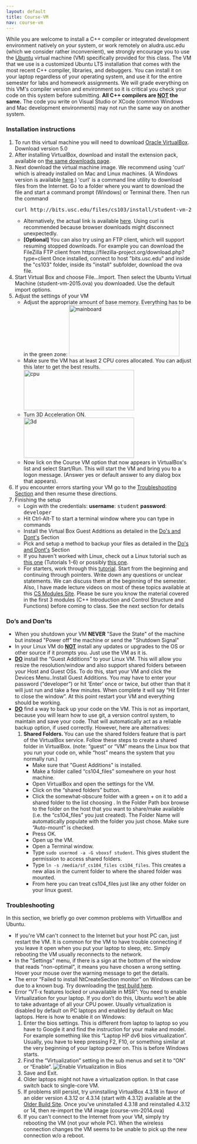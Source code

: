 ```yaml
---
layout: default
title: Course-VM
nav: course-vm
---
```


While you are welcome to install a C++ compiler or integrated development environment natively on your system, or work remotely on aludra.usc.edu (which we consider rather inconvenient), we strongly encourage you to use the <a href="http://www.ubuntu.com">Ubuntu</a> virtual machine (VM) specifically provided for this class. The VM that we use is a customized Ubuntu LTS installation that comes with the most recent C++ compiler, libraries, and debuggers. You can install it on your laptop regardless of your operating system, and use it for the entire semester for labs and homework assignments. We will grade everything on this VM's compiler version and environment so it is critical you check your code on this system before submitting. <strong>All C++ compilers are <span style="text-decoration: underline">NOT</span> the same.</strong> The code you write on Visual Studio or XCode (common Windows and Mac development environments) may not run the same way on another system.

<h3>Installation instructions</h3>
<ol>
	<li>To run this virtual machine you will need to download <a href="https://www.virtualbox.org/wiki/Downloads">Oracle VirtualBox</a>. Download version 5.0</li>
	<li>After installing VirtualBox, download and install the extension pack, available on <a href="https://www.virtualbox.org/wiki/Downloads">the same downloads page</a>.</li>
	<li>Next download the virtual machine image. We recommend using 'curl' which is already installed on Mac and Linux machines. (A Windows version is available <a href="http://www.confusedbycode.com/curl/">here</a>.) 'curl' is a command line utility to download files from the Internet. Go to a folder where you want to download the file and start a command prompt (Windows) or Terminal there. Then run the command
<pre>curl http://bits.usc.edu/files/cs103/install/student-vm-2015.ova -o student-vm-2015.ova</pre>
<ul>
	<li>Alternatively, the actual link is available <a href="http://bits.usc.edu/files/cs103/install/student-vm-2015.ova">here</a>. Using curl is recommended because browser downloads might disconnect unexpectedly.</li>
	<li><b>[Optional]</b> You can also try using an FTP client, which will support resuming stopped downloads. For example you can download the FileZilla FTP client from
https://filezilla-project.org/download.php?type=client
Once installed, connect to host "bits.usc.edu" and inside the "cs103" folder, inside its "install" subfolder, download the ova file.</li>
</ul>
</li>
	<li>Start Virtual Box and choose File...Import. Then select the Ubuntu Virtual Machine (student-vm-2015.ova) you downloaded. Use the default import options.</li>
	<li>Adjust the settings of your VM
<ul>
	<li>Adjust the appropriate amount of base memory. Everything has to be in the green zone:
<img class="alignnone size-medium wp-image-1551" src="http://bits.usc.edu/cs104/wp-content/uploads/sites/12/2014/12/mainboard-300x139.png" alt="mainboard" width="300" height="139" /></li>
	<li>Make sure the VM has at least 2 CPU cores allocated. You can adjust this later to get the best results.
<img class="alignnone size-medium wp-image-1550" src="http://bits.usc.edu/cs104/wp-content/uploads/sites/12/2014/12/cpu-300x110.png" alt="cpu" width="300" height="110" /></li>
	<li>Turn 3D Acceleration ON.
<img class="alignnone size-medium wp-image-1549" src="http://bits.usc.edu/cs104/wp-content/uploads/sites/12/2014/12/3d-300x110.png" alt="3d" width="300" height="110" /></li>
	<li>Now lick on the Course VM option that now appears in VirtualBox's list and select Start/Run. This will start the VM and bring you to a logon message. (Answer yes or default answer to any dialog box that appears).</li>
</ul>
</li>
	<li>If you encounter errors starting your VM go to the <a href="#Troubleshooting">Troubleshooting Section</a> and then resume these directions.</li>
	<li>Finishing the setup
<ul>
	<li>Login with the credentials:
<strong>username</strong>: <tt>student</tt>
<strong>password</strong>: <tt>developer</tt></li>
	<li>Hit Ctrl-Alt-T to start a terminal window where you can type in commands</li>
	<li>Install the Virtual Box Guest Additions as detailed in the <a href="#DosDonts">Do's and Dont's</a> Section</li>
	<li>Pick and setup a method to backup your files as detailed in the <a href="#DosDonts">Do's and Dont's</a> Section</li>
	<li>If you haven't worked with Linux, check out a Linux tutorial such as <a href="http://www.ee.surrey.ac.uk/Teaching/Unix/">this one</a> (Tutorials 1-6) or possibly <a href="http://vic.gedris.org/Manual-ShellIntro/1.2/ShellIntro.pdf">this one</a>.</li>
	<li>For starters, work through this <a href="http://cplusplus.com/doc/tutorial/">tutorial</a>. Start from the beginning and continuing through pointers. Write down any questions or unclear statements. We can discuss them at the beginning of the semester. Also, I have made lecture videos on most of these topics available at this <a href="http://ee.usc.edu/~redekopp/csmodules.html">CS Modules Site</a>. Please be sure you know the material covered in the first 3 modules (C++ Introduction and Control Structure and Functions) before coming to class. See the next section for details</li>
</ul>
</li>
</ol>
<h3 id="toc_1a"><a name="DosDonts"></a>Do’s and Don’ts</h3>
<ul>
	<li>When you shutdown your VM <b>NEVER</b> "Save the State" of the machine but instead "Power off" the machine or send the "Shutdown Signal"</li>
	<li>In your Linux VM do <b><span style="text-decoration: underline">NOT</span></b> install any updates or upgrades to the OS or other source if it prompts you. Just use the VM as it is.</li>
	<li><b><span style="text-decoration: underline">DO</span></b> install the “Guest Additions” to your Linux VM. This will allow you resize the resolution/window and also support shared folders between your Host and Guest OSs. To do this, start your VM and click the Devices Menu..Install Guest Additions. You may have to enter your password (“developer”) or hit ‘Enter’ once or twice, but other than that it will just run and take a few minutes. When complete it will say “Hit Enter to close the window”. At this point restart your VM and everything should be working.</li>
	<li><b><span style="text-decoration: underline">DO</span></b> find a way to back up your code on the VM. This is not as important, because you will learn how to use git, a version control system, to maintain and save your code. That will automatically act as a reliable backup option, if used correctly. However, here are alternatives:
<ol>
</li>
	<li><strong>Shared Folders. </strong>You can use the shared folders feature that is part of the VirtualBox service. Follow these steps to create a shared folder in VirtualBox. (note: “guest” or “VM” means the Linux box that you run your code on, while “host” means the system that you normally run.)
<ul>
	<li>Make sure that "Guest Additions" is installed.</li>
	<li>Make a folder called “cs104_files” somewhere on your host machine.</li>
	<li>Open VirtualBox and open the settings for the VM.</li>
	<li>Click on the “shared folders” button.</li>
	<li>Click the somewhat-obscure folder with a green + on it to add a shared folder to the list choosing . In the Folder Path box browse to the folder on the host that you want to share/make available (i.e. the “cs104_files” you just created). The Folder Name will automatically populate with the folder you just chose. Make sure “Auto-mount” is checked.</li>
	<li>Press OK.</li>
	<li>Open up the VM.</li>
	<li>Open a Terminal window.</li>
	<li>Type <code>sudo usermod -a -G vboxsf student</code>. This gives student the permission to access shared folders.</li>
	<li>Type <code>ln -s /media/sf_cs104_files cs104_files</code>. This creates a new alias in the current folder to where the shared folder was mounted.</li>
	<li>From here you can treat cs104_files just like any other folder on your linux guest.</li>
</ul>
</li>
</ol>
</li>
</ul>
<h3 id="toc_2"><a name="Troubleshooting"></a>Troubleshooting</h3>
In this section, we briefly go over common problems with VirtualBox and Ubuntu.
<ul>
	<li>If you're VM can't connect to the Internet but your host PC can, just restart the VM.  It is common for the VM to have trouble connecting if you leave it open when you put your laptop to sleep, etc.  Simply rebooting the VM usually reconnects to the network.
	<li>In the "Settings" menu, if there is a sign at the bottom of the window that reads "non-optimal", it means you have chosen a wrong setting. Hover your mouse over the warning message to get the details.</li>
	<li>The error “Failed to install NtCreateSection monitor” on Windows can be due to a known bug. Try downloading the <a href="https://forums.virtualbox.org/viewtopic.php?f=6&amp;t=62615">test build here</a>.</li>
	<li>Error “VT-x features locked or unavailable in MSR”: You need to enable Virtualization for your laptop. If you don’t do this, Ubuntu won’t be able to take advantage of all your CPU power. Usually virtualization is disabled by default on PC laptops and enabled by default on Mac laptops. Here is how to enable it on Windows:
<ol>
	<li>Enter the bios settings. This is different from laptop to laptop so you have to Google it and find the instruction for your make and model. For example something like this “Laptop HP dv6 bios virtualization”. Usually, you have to keep pressing F2, F10, or something similar at the very beginning of your laptop power on. This is before Windows starts.</li>
	<li>Find the “Virtualization” setting in the sub menus and set it to “ON” or “Enable”.
<img title="Enable Virtualization in Bios" src="http://www-scf.usc.edu/~csci104/20142/installation/bios.png" alt="Enable Virtualization in Bios" /></li>
	<li>Save and Exit.</li>
	<li>Older laptops might not have a virtualization option. In that case switch back to single-core VM.</li>
	<li>If problems still persist, try uninstalling VirtualBox 4.3.18 in favor of an older version 4.3.12 or 4.3.14 (start with 4.3.12) available at the <a href="https://www.virtualbox.org/wiki/Download_Old_Builds_4_3">Older Build Site</a>. Once you've uninstalled 4.3.18 and reinstalled 4.3.12 or 14, then re-import the VM image (course-vm-2014.ova)</li>
	<li>If you can't connect to the Internet from your VM, simply try rebooting the VM (not your whole PC). When the wireless connection changes the VM seems to be unable to pick up the new connection w/o a reboot.</li>
</ol>
</li>
</ul>